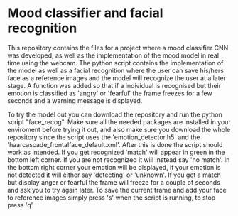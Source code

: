 # Mood classifier and facial recognition 
This repository contains the files for a project where a mood classifier CNN was developed, as well as the implementation of the mood model in real time using the webcam. The python script contains the implementation of the model as well as a facial recognition where the user can save his/hers face as a reference images and the model will recognize the user at a later stage. A function was added so that if a individual is recognised but their emotion is classified as 'angry' or 'fearful' the frame freezes for a few seconds and a warning message is displayed.

To try the model out you can download the repository and run the python script "face_recog". Make sure all the needed packages are installed in your enviroment before trying it out, and also make sure you download the whole repository since the script uses the 'emotion_detector.h5' and the 'haarcascade_frontalface_default.xml'. After this is done the script should work as intended. If you get recognized 'match' will appear in green in the bottom left corner. If you are not recognized it will instead say 'no match'. In the bottom right corner your emotion will be displayed, if your emotion is not detected it will either say 'detecting' or 'unknown'. If you get a match but display anger or fearful the frame will freeze for a couple of seconds and ask you to try again later. To save the current frame and add your face to reference images simply press 's' when the script is running, to stop press 'q'.
